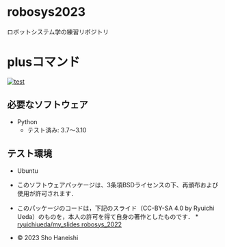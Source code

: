 # robosys2023
ロボットシステム学の練習リポジトリ

# plusコマンド
[![test](https://github.com/showsalmon/robosys202x/actions/workflows/test.yml/badge.svg)](https://github.com/showsalmon/robosys202x/actions/workflows/test.yml)

## 必要なソフトウェア
* Python
  * テスト済み: 3.7～3.10

## テスト環境
* Ubuntu






* このソフトウェアパッケージは、3条項BSDライセンスの下、再頒布および使用が許可されます．
* このパッケージのコードは，下記のスライド（CC-BY-SA 4.0 by Ryuichi Ueda）のものを，本人の許可を得て自身の著作としたものです．
      * [ryuichiueda/my_slides robosys_2022](https://github.com/ryuichiueda/my_slides/tree/master/robosys_2022)
* © 2023 Sho Haneishi
